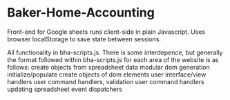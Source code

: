 # Baker-Home-Accounting

Front-end for Google sheets runs client-side in plain Javascript.
Uses browser localStorage to save state between sessions.

All functionality in bha-scripts.js. 
There is some interdepence, but generally the format followed within bha-scripts.js for each area of the website is as follows:
create objects from spreadsheet data
modular dom generation
initialize/populate
create objects of dom elements
user interface/view handlers
user command handlers, validation
user command handlers updating spreadsheet
event dispatchers
